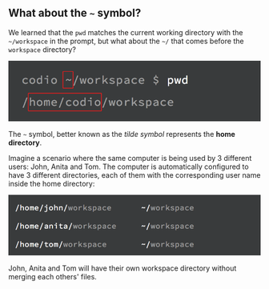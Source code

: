 ## What about the `~` symbol?

We learned that the `pwd` matches the current working directory with the `~/workspace` in the prompt, but what about the `~/` that comes before the `workspace` directory?

![home directory](.guides/img/pwd-command-home.png)

The `~` symbol, better known as the _tilde symbol_ represents the __home directory__.

Imagine a scenario where the same computer is being used by 3 different users: John, Anita and Tom. The computer is automatically configured to have 3 different directories, each of them with the corresponding user name inside the home directory:

![home-directory](.guides/img/home-directory.png)

John, Anita and Tom will have their own workspace directory without merging each others' files.